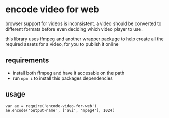 # encode video for web

browser support for videos is inconsistent. a video should be converted to different formats before even deciding which video player to use.

this library uses ffmpeg and another wrapper package to help create all the required assets for a video, for you to publish it online

## requirements

 - install both ffmpeg  and have it accesable on the path
 - run `npm i` to install this packages dependencies

## usage


```
var ae = require('encode-video-for-web')
ae.encode('output-name', ['avi', 'mpeg4'], 1024)
```
